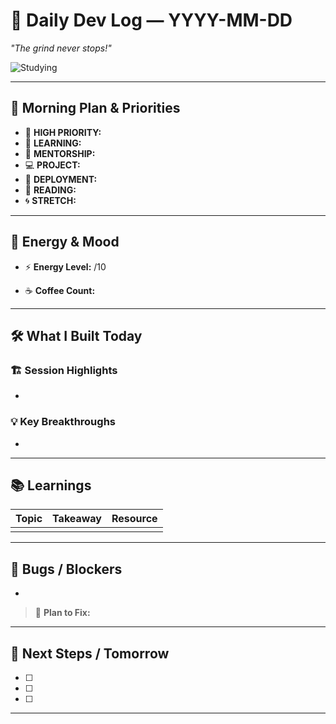 # 🚀 Daily Dev Log — YYYY-MM-DD

*"The grind never stops!"*

![Studying](https://i.pinimg.com/originals/d8/6f/3a/d86f3ab8192f5589eca93cd7725ad8e4.gif)

---

## 🌅 Morning Plan & Priorities

- 🔴 **HIGH PRIORITY:**
- 📘 **LEARNING:**
- 🤝 **MENTORSHIP:**
- 💻 **PROJECT:**
- 🚀 **DEPLOYMENT:**
- 📖 **READING:**
- 🌀 **STRETCH:**

---

## 🔋 Energy & Mood

- ⚡ **Energy Level:**  /10

- ☕ **Coffee Count:**  

---

## 🛠️ What I Built Today

### 🏗️ Session Highlights

- 

### 💡 Key Breakthroughs

- 

---

## 📚 Learnings

| Topic | Takeaway | Resource |
|-------|----------|----------|
|       |          |          |

---

## 🐛 Bugs / Blockers

- 

> 🎯 **Plan to Fix:**  

---

## 🔮 Next Steps / Tomorrow

- [ ]  
- [ ]  
- [ ]  

---
